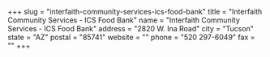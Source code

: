 +++
slug = "interfaith-community-services-ics-food-bank"
title = "Interfaith Community Services - ICS Food Bank"
name = "Interfaith Community Services - ICS Food Bank"
address = "2820 W. Ina Road"
city = "Tucson"
state = "AZ"
postal = "85741"
website = ""
phone = "520 297-6049"
fax = ""
+++
